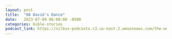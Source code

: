 ```yaml
---
layout: post
title:  "08 David's Dance"
date:   2023-07-09 06:08:00 -0500
categories: bible-stories
podcast_link: https://nilbus-podcasts.s3.us-east-2.amazonaws.com/the-well-trained-mind/Bible%20Stories/08%20David's%20Dance.mp3
---
```

